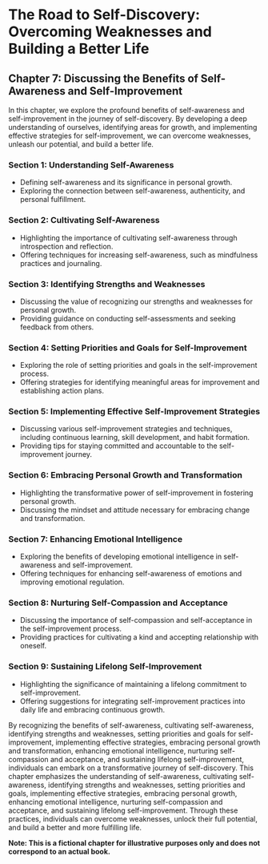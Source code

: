 The Road to Self-Discovery: Overcoming Weaknesses and Building a Better Life
============================================================================

Chapter 7: Discussing the Benefits of Self-Awareness and Self-Improvement
-------------------------------------------------------------------------

In this chapter, we explore the profound benefits of self-awareness and self-improvement in the journey of self-discovery. By developing a deep understanding of ourselves, identifying areas for growth, and implementing effective strategies for self-improvement, we can overcome weaknesses, unleash our potential, and build a better life.

### Section 1: Understanding Self-Awareness

* Defining self-awareness and its significance in personal growth.
* Exploring the connection between self-awareness, authenticity, and personal fulfillment.

### Section 2: Cultivating Self-Awareness

* Highlighting the importance of cultivating self-awareness through introspection and reflection.
* Offering techniques for increasing self-awareness, such as mindfulness practices and journaling.

### Section 3: Identifying Strengths and Weaknesses

* Discussing the value of recognizing our strengths and weaknesses for personal growth.
* Providing guidance on conducting self-assessments and seeking feedback from others.

### Section 4: Setting Priorities and Goals for Self-Improvement

* Exploring the role of setting priorities and goals in the self-improvement process.
* Offering strategies for identifying meaningful areas for improvement and establishing action plans.

### Section 5: Implementing Effective Self-Improvement Strategies

* Discussing various self-improvement strategies and techniques, including continuous learning, skill development, and habit formation.
* Providing tips for staying committed and accountable to the self-improvement journey.

### Section 6: Embracing Personal Growth and Transformation

* Highlighting the transformative power of self-improvement in fostering personal growth.
* Discussing the mindset and attitude necessary for embracing change and transformation.

### Section 7: Enhancing Emotional Intelligence

* Exploring the benefits of developing emotional intelligence in self-awareness and self-improvement.
* Offering techniques for enhancing self-awareness of emotions and improving emotional regulation.

### Section 8: Nurturing Self-Compassion and Acceptance

* Discussing the importance of self-compassion and self-acceptance in the self-improvement process.
* Providing practices for cultivating a kind and accepting relationship with oneself.

### Section 9: Sustaining Lifelong Self-Improvement

* Highlighting the significance of maintaining a lifelong commitment to self-improvement.
* Offering suggestions for integrating self-improvement practices into daily life and embracing continuous growth.

By recognizing the benefits of self-awareness, cultivating self-awareness, identifying strengths and weaknesses, setting priorities and goals for self-improvement, implementing effective strategies, embracing personal growth and transformation, enhancing emotional intelligence, nurturing self-compassion and acceptance, and sustaining lifelong self-improvement, individuals can embark on a transformative journey of self-discovery. This chapter emphasizes the understanding of self-awareness, cultivating self-awareness, identifying strengths and weaknesses, setting priorities and goals, implementing effective strategies, embracing personal growth, enhancing emotional intelligence, nurturing self-compassion and acceptance, and sustaining lifelong self-improvement. Through these practices, individuals can overcome weaknesses, unlock their full potential, and build a better and more fulfilling life.

**Note: This is a fictional chapter for illustrative purposes only and does not correspond to an actual book.**
